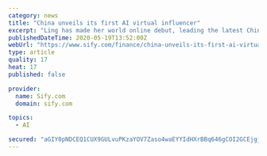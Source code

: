 ```yaml
---
category: news
title: "China unveils its first AI virtual influencer"
excerpt: "Ling has made her world online debut, leading the latest Chinese internet trend among positive influencers and showcasing country's soft power and culture, a new report said."
publishedDateTime: 2020-05-19T13:52:00Z
webUrl: "https://www.sify.com/finance/china-unveils-its-first-ai-virtual-influencer-news-topnews-ufttu8jjdgjic.html"
type: article
quality: 17
heat: 17
published: false

provider:
  name: Sify.com
  domain: sify.com

topics:
  - AI

secured: "aGIY0pNDCEQ1CUX9GULvuPKzaYOV7Zaso4waEYYIdHXrBBq646gCOI2GCEjgjhQ8SLU2iKipUjGiWO3f3eurd4KUr6c87bCT1tApd28vg+mUkREacg/9m8NRI1DoFkmggll2qj8Bx4Pq494fxNAzvICkkV42Mvlf/bTPLO7uIYBKymm+ETTJJeD9phIGg3DmW64GI1a0sIkwY472dIpFdQ6boPfgUb/FTsSURt51EsDUZIIShh1NjLQomNIxrKWy9bStw4sELnu8vcQXSs/IzVsPPJ7NokBa71/gwY3PvJY4fky2fB/l9L3iDzzusvOB;atvv2djdvqWTnu8i1aciZA=="
---
```


